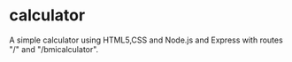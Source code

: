 # calculator
A simple calculator using HTML5,CSS and Node.js and Express with routes "/" and "/bmicalculator".
